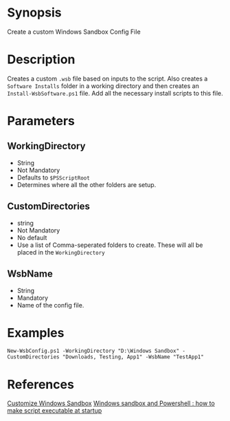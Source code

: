 # Synopsis
Create a custom Windows Sandbox Config File

# Description
Creates a custom `.wsb` file based on inputs to the script. Also creates a `Software Installs` folder in a working directory and then creates an `Install-WsbSoftware.ps1` file. Add all the necessary install scripts to this file.

# Parameters
## WorkingDirectory
- String
- Not Mandatory
- Defaults to `$PSScriptRoot`
- Determines where all the other folders are setup.

## CustomDirectories
- string
- Not Mandatory
- No default
- Use a list of Comma-seperated folders to create. These will all be placed in the `WorkingDirectory`

## WsbName
- String
- Mandatory
- Name of the config file.

# Examples
`New-WsbConfig.ps1 -WorkingDirectory "D:\Windows Sandbox" -CustomDirectories "Downloads, Testing, App1" -WsbName "TestApp1"`

# References
[Customize Windows Sandbox](https://techcommunity.microsoft.com/t5/itops-talk-blog/customize-windows-sandbox/ba-p/2301354)
[Windows sandbox and Powershell : how to make script executable at startup](https://stackoverflow.com/questions/73189210/windows-sandbox-and-powershell-how-to-make-script-executable-at-startup)